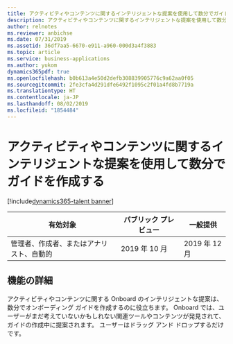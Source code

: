 ```yaml
---
title: アクティビティやコンテンツに関するインテリジェントな提案を使用して数分でガイドを作成する
description: アクティビティやコンテンツに関するインテリジェントな提案を使用して数分でガイドを作成する
author: relnotes
ms.reviewer: anbichse
ms.date: 07/31/2019
ms.assetid: 36df7aa5-6670-e911-a960-000d3a4f3883
ms.topic: article
ms.service: business-applications
ms.author: yukom
dynamics365pdf: true
ms.openlocfilehash: b0b613a4e50d2defb308839905776c9a62aa0f05
ms.sourcegitcommit: 2fe3cfa4d291dfe6492f1095c2f01a4fd8b7719a
ms.translationtype: HT
ms.contentlocale: ja-JP
ms.lasthandoff: 08/02/2019
ms.locfileid: "1854484"
---
```

# <a name="create-guides-in-minutes-with-intelligent-suggestions-for-activities-and-content"></a>アクティビティやコンテンツに関するインテリジェントな提案を使用して数分でガイドを作成する
[!include[dynamics365-talent banner](../includes/dynamics365-talent.md)]

| 有効対象    |  パブリック プレビュー | 一般提供 | 
| ---------- | ---------- |---------- |
|管理者、作成者、またはアナリスト、自動的|2019 年 10 月| 2019 年 12 月|






## <a name="feature-details"></a>機能の詳細
<!--feature detail start -->
アクティビティやコンテンツに関する Onboard のインテリジェントな提案は、数分でオンボーディング ガイドを作成するのに役立ちます。 Onboard では、ユーザーがまだ考えていないかもしれない関連ツールやコンテンツが発見されて、ガイドの作成中に提案されます。 ユーザーはドラッグ アンド ドロップするだけです。
<!--feature detail end -->












